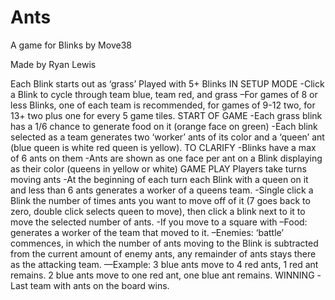 # Ants
A game for Blinks by Move38

Made by Ryan Lewis

Each Blink starts out as ‘grass’
Played with 5+ Blinks
IN SETUP MODE
-Click a Blink to cycle through team blue, team red, and grass
–For games of 8 or less Blinks, one of each team is recommended, for games of 9-12 two, for 13+ two plus one for every 5 game tiles.
START OF GAME
-Each grass blink has a 1/6 chance to generate food on it (orange face on green)
-Each blink selected as a team generates two ‘worker’ ants of its color and a ‘queen’ ant (blue queen is white red queen is yellow).
TO CLARIFY
-Blinks have a max of 6 ants on them
-Ants are shown as one face per ant on a Blink displaying as their color (queens in yellow or white)
GAME PLAY
Players take turns moving ants
-At the beginning of each turn each Blink with a queen on it and less than 6 ants generates a worker of a queens team.
-Single click a Blink the number of times ants you want to move off of it (7 goes back to zero, double click selects queen to move), then click a blink next to it to move the selected number of ants.
-If you move to a square with
–Food: generates a worker of the team that moved to it.
–Enemies: ‘battle’ commences, in which the number of ants moving to the Blink is subtracted from the current amount of enemy ants, any remainder of ants stays there as the attacking team.
—Example: 3 blue ants move to 4 red ants, 1 red ant remains. 2 blue ants move to one red ant, one blue ant remains.
WINNING
-Last team with ants on the board wins.

